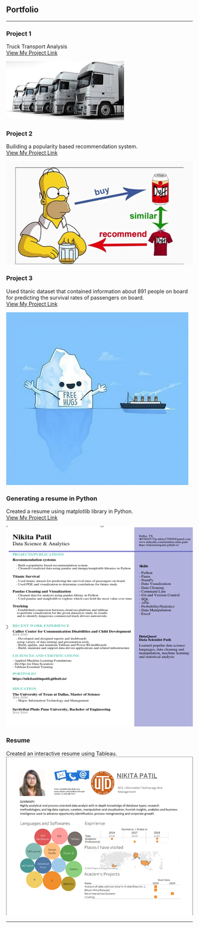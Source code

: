 ## Portfolio

---
### Project 1


Truck Transport Analysis
<br>
<a href="Big Data (2).pptx">View My Project Link</a> 

<img src="download.jpg"/>

### Project 2

Builiding a popularity based recommendation system.
<br>
<a href="https://github.com/nikitanitinpatil/recommendation-system.git">View My Project Link</a> 

<img src="project1.jpeg"/>

### Project 3

Used titanic dataset that contained information about 891 people on board for predicting the survival rates of passengers on board.
<br>
<a href="titanic ML.ipynb">View My Project Link</a> 

<img src="t95xhuhuqgb01.png"/>

### Generating a resume in Python

Created a resume using matplotlib library in Python.
<br>
<a href="resume.ipynb">View My Project Link</a> 

<img src="pythonrsume.PNG"/>



### Resume

Created an interactive resume using Tableau.
<br>
<img src="Capturetableau.PNG"/>






---
<!-- Remove above link if you don't want to attibute -->
